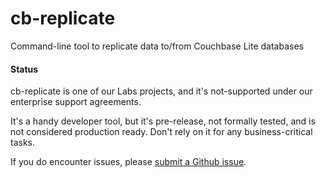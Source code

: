 # cb-replicate
Command-line tool to replicate data to/from Couchbase Lite databases

#### Status
cb-replicate is one of our Labs projects, and it's not-supported under our enterprise support agreements.

It's a handy developer tool, but it's pre-release, not formally tested, and is not considered production ready. Don't rely on it for any business-critical tasks.

If you do encounter issues, please [submit a Github issue](https://github.com/couchbaselabs/cb-replicate/issues/new).
